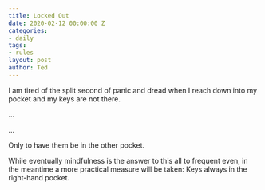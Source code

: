 ```yaml
---
title: Locked Out
date: 2020-02-12 00:00:00 Z
categories:
- daily
tags:
- rules
layout: post
author: Ted
---
```


I am tired of the split second of panic and dread when I reach down into my pocket and my keys are not there.

...

...

Only to have them be in the other pocket.

While eventually mindfulness is the answer to this all to frequent even, in the meantime a more practical measure will be taken: Keys always in the right-hand pocket.
